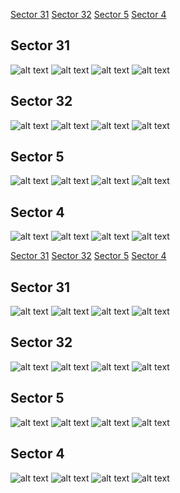 [Sector 31](#sector31)
[Sector 32](#sector32)
[Sector 5](#sector5)
[Sector 4](#sector4)

<a name = "sector31"></a>
## Sector 31
![alt text](/tt/WASP-159_Sector_31/WASP-159_Sector_31_a_TimeSeries.png)
![alt text](/tt/WASP-159_Sector_31/WASP-159_Sector_31_b_FoldedLightCurve.png)
![alt text](/tt/WASP-159_Sector_31/WASP-159_Sector_31_b_IndividualTransitsWithFit.png)
![alt text](/tt/WASP-159_Sector_31/WASP-159_Sector_31_c_TimingResiduals.png)

<a name = "sector32"></a>
## Sector 32
![alt text](/tt/WASP-159_Sector_32/WASP-159_Sector_32_a_TimeSeries.png)
![alt text](/tt/WASP-159_Sector_32/WASP-159_Sector_32_b_FoldedLightCurve.png)
![alt text](/tt/WASP-159_Sector_32/WASP-159_Sector_32_b_IndividualTransitsWithFit.png)
![alt text](/tt/WASP-159_Sector_32/WASP-159_Sector_32_c_TimingResiduals.png)

<a name = "sector5"></a>
## Sector 5
![alt text](/tt/WASP-159_Sector_5/WASP-159_Sector_5_a_TimeSeries.png)
![alt text](/tt/WASP-159_Sector_5/WASP-159_Sector_5_b_FoldedLightCurve.png)
![alt text](/tt/WASP-159_Sector_5/WASP-159_Sector_5_b_IndividualTransitsWithFit.png)
![alt text](/tt/WASP-159_Sector_5/WASP-159_Sector_5_c_TimingResiduals.png)

<a name = "sector4"></a>
## Sector 4
![alt text](/tt/WASP-159_Sector_4/WASP-159_Sector_4_a_TimeSeries.png)
![alt text](/tt/WASP-159_Sector_4/WASP-159_Sector_4_b_FoldedLightCurve.png)
![alt text](/tt/WASP-159_Sector_4/WASP-159_Sector_4_b_IndividualTransitsWithFit.png)
![alt text](/tt/WASP-159_Sector_4/WASP-159_Sector_4_c_TimingResiduals.png)

[Sector 31](#sector31)
[Sector 32](#sector32)
[Sector 5](#sector5)
[Sector 4](#sector4)

<a name = "sector31"></a>
## Sector 31
![alt text](/tt/WASP-159_Sector_31/WASP-159_Sector_31_a_TimeSeries.png)
![alt text](/tt/WASP-159_Sector_31/WASP-159_Sector_31_b_FoldedLightCurve.png)
![alt text](/tt/WASP-159_Sector_31/WASP-159_Sector_31_b_IndividualTransitsWithFit.png)
![alt text](/tt/WASP-159_Sector_31/WASP-159_Sector_31_c_TimingResiduals.png)

<a name = "sector32"></a>
## Sector 32
![alt text](/tt/WASP-159_Sector_32/WASP-159_Sector_32_a_TimeSeries.png)
![alt text](/tt/WASP-159_Sector_32/WASP-159_Sector_32_b_FoldedLightCurve.png)
![alt text](/tt/WASP-159_Sector_32/WASP-159_Sector_32_b_IndividualTransitsWithFit.png)
![alt text](/tt/WASP-159_Sector_32/WASP-159_Sector_32_c_TimingResiduals.png)

<a name = "sector5"></a>
## Sector 5
![alt text](/tt/WASP-159_Sector_5/WASP-159_Sector_5_a_TimeSeries.png)
![alt text](/tt/WASP-159_Sector_5/WASP-159_Sector_5_b_FoldedLightCurve.png)
![alt text](/tt/WASP-159_Sector_5/WASP-159_Sector_5_b_IndividualTransitsWithFit.png)
![alt text](/tt/WASP-159_Sector_5/WASP-159_Sector_5_c_TimingResiduals.png)

<a name = "sector4"></a>
## Sector 4
![alt text](/tt/WASP-159_Sector_4/WASP-159_Sector_4_a_TimeSeries.png)
![alt text](/tt/WASP-159_Sector_4/WASP-159_Sector_4_b_FoldedLightCurve.png)
![alt text](/tt/WASP-159_Sector_4/WASP-159_Sector_4_b_IndividualTransitsWithFit.png)
![alt text](/tt/WASP-159_Sector_4/WASP-159_Sector_4_c_TimingResiduals.png)

